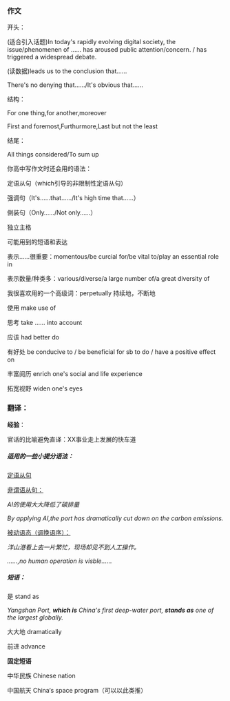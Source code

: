### 作文



开头：

(适合引入话题)In today's rapidly evolving digital society, the issue/phenomenen of …… has aroused public attention/concern.  / has triggered a widespread debate.	

(读数据)leads us to the conclusion that……

There's no denying that……/It's obvious that……



结构：

For one thing,for another,moreover

First and foremost,Furthurmore,Last but not the least



结尾：

All things considered/To sum up



你高中写作文时还会用的语法：

定语从句（which引导的非限制性定语从句）

强调句（It's……that……/It's high time that……）

倒装句（Only……/Not only……）

独立主格



可能用到的短语和表达

表示……很重要：momentous/be curcial for/be vital to/play an essential role in

表示数量/种类多：various/diverse/a large number of/a great diversity of

我很喜欢用的一个高级词：perpetually 持续地，不断地

使用 make use of 

思考 take …… into account

应该 had better do

有好处 be conducive to / be beneficial for sb to do / have a positive effect on



丰富阅历 enrich one's social and life experience

拓宽视野 widen one's eyes







### 翻译：

**经验**：

官话的比喻避免直译：XX事业走上发展的快车道



##### 适用的一些小提分语法：

<u>定语从句</u>

<u>非谓语从句：</u>

*AI的使用大大降低了碳排量*

*By applying AI,the port has dramatically cut down on the carbon emissions.*

<u>被动语态（调换语序）：</u>

*洋山港看上去一片繁忙，现场却见不到人工操作。*

*……,no human operation is visble……*





##### 短语：

是 stand as

*Yangshan Port, **which is** China's first deep-water port, **stands as** one of the largest globally.*



大大地 dramatically

前进 advance





**固定短语**

中华民族 Chinese nation

中国航天 China‘s space program（可以以此类推）






